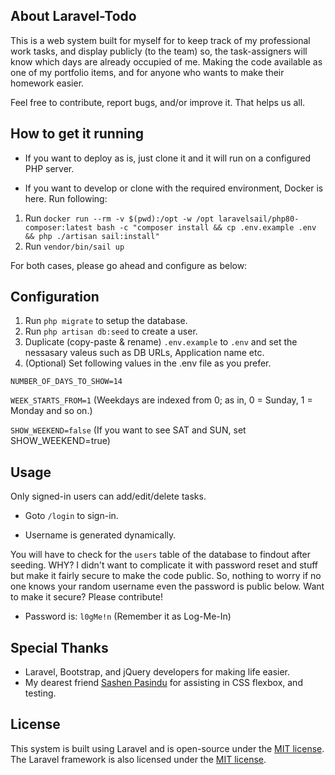 ## About Laravel-Todo

This is a web system built for myself for to keep track of my professional work tasks, and display publicly (to the team) so, the task-assigners will know which days are already occupied of me. Making the code available as one of my portfolio items, and for anyone who wants to make their homework easier.

Feel free to contribute, report bugs, and/or improve it. That helps us all.

## How to get it running

- If you want to deploy as is, just clone it and it will run on a configured PHP server.

- If you want to develop or clone with the required environment, Docker is here. Run following:
1. Run `docker run --rm -v $(pwd):/opt -w /opt laravelsail/php80-composer:latest bash -c "composer install && cp .env.example .env && php ./artisan sail:install"`
1. Run `vendor/bin/sail up`

For both cases, please go ahead and configure as below:

## Configuration

1. Run `php migrate` to setup the database.
1. Run `php artisan db:seed` to create a user.
1. Duplicate (copy-paste & rename) `.env.example` to `.env` and set the nessasary valeus such as DB URLs, Application name etc.
1. (Optional) Set following values in the .env file as you prefer.

`NUMBER_OF_DAYS_TO_SHOW=14`

`WEEK_STARTS_FROM=1` (Weekdays are indexed from 0; as in, 0 = Sunday, 1 = Monday and so on.)

`SHOW_WEEKEND=false` (If you want to see SAT and SUN, set SHOW_WEEKEND=true)

## Usage

Only signed-in users can add/edit/delete tasks.

- Goto `/login` to sign-in.

- Username is generated dynamically.

You will have to check for the `users` table of the database to findout after seeding.
WHY? I didn't want to complicate it with password reset and stuff but make it fairly secure to make the code public. So, nothing to worry if no one knows your random username even the password is public below. Want to make it secure? Please contribute!

- Password is: `l0gMe!n` (Remember it as Log-Me-In)

## Special Thanks

- Laravel, Bootstrap, and jQuery developers for making life easier.
- My dearest friend [Sashen Pasindu](https://sashen.me) for assisting in CSS flexbox, and testing.

## License

This system is built using Laravel and is open-source under the [MIT license](https://opensource.org/licenses/MIT).
The Laravel framework is also licensed under the [MIT license](https://opensource.org/licenses/MIT).
